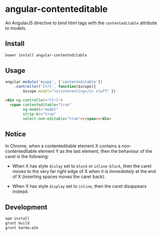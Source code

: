 # angular-contenteditable

An AngularJS directive to bind html tags with the `contenteditable` attribute to models.

## Install

```bash
bower install angular-contenteditable
```

## Usage

```javascript
angular.module('myapp', ['contenteditable'])
    .controller('Ctrl', function($scope){
        $scope.model="<i>interesting</i> stuff" })
```

```html
<div ng-controller="Ctrl">
  <span contenteditable="true"
        ng-model="model"
        strip-br="true"
        select-non-editable="true"></span></div>
```

## Notice

In Chrome, when a contenteditable element X contains a non-contenteditable
element Y as the last element, then the behaviour of the caret is the following:

* When X has style `dislay` set to `block` or `inline-block`, then the caret
  moves to the very far right edge of X when it is _immediately_ at the end of X
  (inserting spaces moves the caret back).

* When X has style `display` set to `inline`, then the caret disappears instead.

## Development

```bash
npm install
grunt build
grunt karma:e2e
```
